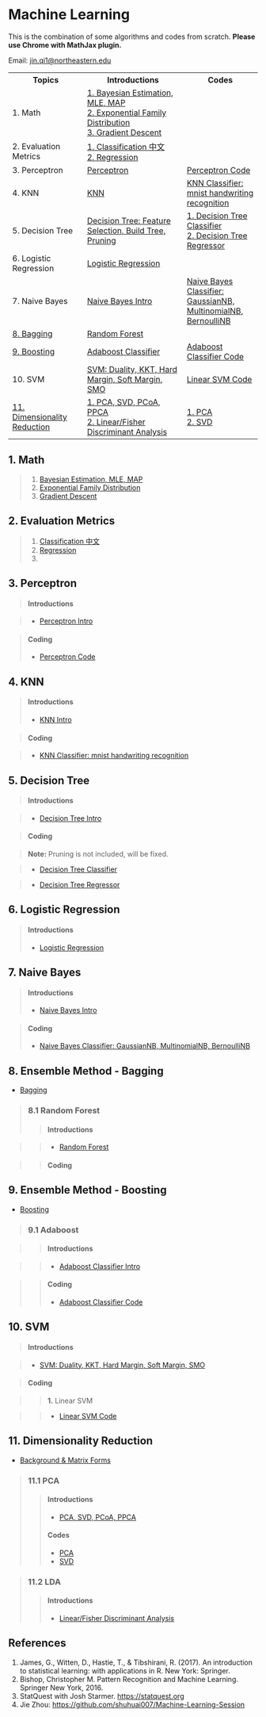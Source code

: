 # Machine Learning

This is the combination of some algorithms and codes from scratch. 
**Please use Chrome with MathJax plugin.**

Email: <jin.qi1@northeastern.edu>


<table>
  <tr>
    <th width="30%">Topics</th>
    <th width="40%">Introductions</th>
    <th width="30%">Codes</th>
  </tr>
  <tr>
    <td>1. Math</td>
    <td><a href="https://github.com/uttgeorge/Machine-Learning-Models/blob/master/Math/Bayesian%20Estimation%2C%20MLE%2C%20MAP.md"> 1. Bayesian Estimation, MLE, MAP</a>
    <a href="https://github.com/uttgeorge/Machine-Learning-Models/blob/master/Math/Exponential%20Family%20Distribution.md"> <br>2. Exponential Family Distribution</a>
    <a href="https://github.com/uttgeorge/Machine-Learning-Models/blob/master/Math/Gradient%20Descent.md"><br>3. Gradient Descent</br></a></td>
    <td></td>
  </tr>
  <tr>
    <td>2.  Evaluation Metrics</td>
    <td><a href="https://github.com/uttgeorge/Machine-Learning-Models/blob/master/Evaluation%20Metrics/Evaluation%20Metrics%20-%20Classification.md">1. Classification 中文</a>
    <a></a>
    <a href="https://github.com/uttgeorge/Machine-Learning-Models/blob/master/Evaluation%20Metrics/Evaluation%20Metrics%20-%20Regression.md"><br>2. Regression</br></a>
    </td>
    <td></td>
  </tr>
 <tr>
    <td>3. Perceptron</td>
    <td><a href="https://github.com/uttgeorge/Machine-Learning-Models/blob/master/Perceptron/Perceptron.md">Perceptron</a></td>
    <td><a href="https://github.com/uttgeorge/Machine-Learning-Models/blob/master/Perceptron/Perceptron.ipynb">Perceptron Code</a></td>
  </tr>
  <tr>
    <td>4. KNN</td>
    <td><a href="https://github.com/uttgeorge/Machine-Learning-Models/blob/master/KNN/KNN.md">KNN</a></td>
    <td><a href="https://github.com/uttgeorge/Machine-Learning-Models/blob/master/KNN/KNN%20Classifier.ipynb">KNN Classifier: mnist handwriting recognition</a></td>
  </tr>
  <tr>
    <td>5. Decision Tree</td>
    <td><a href="https://github.com/uttgeorge/Machine-Learning-Models/blob/master/Decision%20Tree/Decision%20Tree.md">Decision Tree: Feature Selection, Build Tree, Pruning</a></td>
    <td><a href="https://github.com/uttgeorge/Machine-Learning-Models/blob/master/Decision%20Tree/Decision%20Tree%20Classifier.ipynb">1. Decision Tree Classifier</a>
    <a href="https://github.com/uttgeorge/Machine-Learning-Models/blob/master/Decision%20Tree/Decision%20Tree%20Regressor.ipynb"><br>2. Decision Tree Regressor</a></td>
  </tr>
  <tr>
    <td>6. Logistic Regression</td>
    <td><a href="https://github.com/uttgeorge/Machine-Learning-Models/blob/master/Logistic%20Regression/Logistic%20Regression.md">Logistic Regression</a></td>
    <td></td>
  </tr>
  <tr>
    <td>7. Naive Bayes</td>
    <td><a href="https://github.com/uttgeorge/Machine-Learning-Models/blob/master/Naive%20Bayes/Naive%20Bayes.md">Naive Bayes Intro</a></td>
    <td><a href="https://github.com/uttgeorge/Machine-Learning-Models/blob/master/Naive%20Bayes/naive_bayes.ipynb">Naive Bayes Classifier: GaussianNB, MultinomialNB, BernoulliNB</a></td>
  </tr>
  <tr>
    <td><a href="https://github.com/uttgeorge/Machine-Learning-Models/blob/master/Bagging%20Algorithms/Ensemble%20Method%20-%20Bagging.md">8. Bagging</a></td>
    <td><a href="https://github.com/uttgeorge/Machine-Learning-Models/blob/master/Bagging%20Algorithms/Random%20Forest/Random%20Forest.md">Random Forest</a></td>
    <td></td>
  </tr>
  <tr>
    <td><a href="https://github.com/uttgeorge/Machine-Learning-Models/blob/master/Boosting%20Algorithms/Boosting.md">9. Boosting</a></td>
    <td><a href="https://github.com/uttgeorge/Machine-Learning-Models/blob/master/Boosting%20Algorithms/Adaboost/Adaboost%20-%20Classification.md">Adaboost Classifier</a></td>
    <td><a href="https://github.com/uttgeorge/Machine-Learning-Models/blob/master/Boosting%20Algorithms/Adaboost/Adaboost_Classifier.ipynb">Adaboost Classifier Code</a></td>
  </tr>
  <tr>
    <td>10. SVM</td>
    <td><a href="https://github.com/uttgeorge/Machine-Learning-Models/blob/master/SVM/SVM.md">SVM: Duality, KKT, Hard Margin, Soft Margin, SMO</a></td>
    <td><a href="https://github.com/uttgeorge/Machine-Learning-Models/blob/master/SVM/LinearSVM.ipynb">Linear SVM Code</a></td>
  </tr>
  <tr>
    <td><a href="https://github.com/uttgeorge/Machine-Learning-Models/blob/master/Dimensionality%20Reduction/Dimensionality%20Reduction.md">11. Dimensionality Reduction</a></td>
    <td><a href="https://github.com/uttgeorge/Machine-Learning-Models/blob/master/Dimensionality%20Reduction/PCA/PCA.md">1. PCA, SVD, PCoA, PPCA</br></a>
    <a href="https://https://github.com/uttgeorge/Machine-Learning-Models/blob/master/Dimensionality%20Reduction/LDA/Linear%20Discriminant%20Analysis.md">2. Linear/Fisher Discriminant Analysis</a></td>
    <td><a href="https://github.com/uttgeorge/Machine-Learning-Models/blob/master/Dimensionality%20Reduction/PCA/PCA_eigen.ipynb">1. PCA</a>
    <br><a href="https://github.com/uttgeorge/Machine-Learning-Models/blob/master/Dimensionality%20Reduction/PCA/SVD_PCA.ipynb"> 2. SVD</a></br>
    </td>
  </tr>
</table>

## 1. Math
>1. [Bayesian Estimation, MLE, MAP](https://github.com/uttgeorge/Machine-Learning-Models/blob/master/Math/Bayesian%20Estimation%2C%20MLE%2C%20MAP.md)
>2. [Exponential Family Distribution](https://github.com/uttgeorge/Machine-Learning-Models/blob/master/Math/Exponential%20Family%20Distribution.md)
>3. [Gradient Descent](https://github.com/uttgeorge/Machine-Learning-Models/blob/master/Math/Gradient%20Descent.md)

## 2. Evaluation Metrics
>1. [Classification 中文](https://github.com/uttgeorge/Machine-Learning-Models/blob/master/Evaluation%20Metrics/Evaluation%20Metrics%20-%20Classification.md)
>2. [Regression](https://github.com/uttgeorge/Machine-Learning-Models/blob/master/Evaluation%20Metrics/Evaluation%20Metrics%20-%20Regression.md)
>3. 


## 3. Perceptron
>#### Introductions

>* [Perceptron Intro](https://github.com/uttgeorge/Machine-Learning-Models/blob/master/Perceptron/Perceptron.md)

>#### Coding
>* [Perceptron Code](https://github.com/uttgeorge/Machine-Learning-Models/blob/master/Perceptron/Perceptron.ipynb)



## 4. KNN
>#### Introductions
>* [KNN Intro](https://github.com/uttgeorge/Machine-Learning-Models/blob/master/KNN/KNN.md)

>#### Coding

>* [KNN Classifier: mnist handwriting recognition](https://github.com/uttgeorge/Machine-Learning-Models/blob/master/KNN/KNN%20Classifier.ipynb)


## 5. Decision Tree

>#### Introductions

>* [Decision Tree Intro](https://github.com/uttgeorge/Machine-Learning-Models/blob/master/Decision%20Tree/Decision%20Tree.md)

>#### Coding

>**Note:** Pruning is not included, will be fixed.

>* [Decision Tree Classifier](https://github.com/uttgeorge/Machine-Learning-Models/blob/master/Decision%20Tree/Decision%20Tree%20Classifier.ipynb)

>* [Decision Tree Regressor](https://github.com/uttgeorge/Machine-Learning-Models/blob/master/Decision%20Tree/Decision%20Tree%20Regressor.ipynb)

## 6. Logistic Regression

>#### Introductions
>* [Logistic Regression](https://github.com/uttgeorge/Machine-Learning-Models/blob/master/Logistic%20Regression/Logistic%20Regression.md)


## 7. Naive Bayes

>#### Introductions
>* [Naive Bayes Intro](https://github.com/uttgeorge/Machine-Learning-Models/blob/master/Naive%20Bayes/Naive%20Bayes.md)

>#### Coding
>* [Naive Bayes Classifier: GaussianNB, MultinomialNB, BernoulliNB](https://github.com/uttgeorge/Machine-Learning-Models/blob/master/Naive%20Bayes/naive_bayes.ipynb)

## 8. Ensemble Method - Bagging
* [Bagging](https://github.com/uttgeorge/Machine-Learning-Models/blob/master/Bagging%20Algorithms/Ensemble%20Method%20-%20Bagging.md)

>### 8.1 Random Forest
>>#### Introductions

>>* [Random Forest](https://github.com/uttgeorge/Machine-Learning-Models/blob/master/Bagging%20Algorithms/Random%20Forest/Random%20Forest.md)

>>#### Coding

## 9. Ensemble Method - Boosting

* [Boosting](https://github.com/uttgeorge/Machine-Learning-Models/blob/master/Boosting%20Algorithms/Boosting.md)

>### 9.1 Adaboost

>>#### Introductions

>>* [Adaboost Classifier Intro](https://github.com/uttgeorge/Machine-Learning-Models/blob/master/Boosting%20Algorithms/Adaboost/Adaboost%20-%20Classification.md)

>>#### Coding
>>
>>* [Adaboost Classifier Code](https://github.com/uttgeorge/Machine-Learning-Models/blob/master/Boosting%20Algorithms/Adaboost/Adaboost_Classifier.ipynb)


## 10. SVM
>#### Introductions

>* [SVM: Duality, KKT, Hard Margin, Soft Margin, SMO](https://github.com/uttgeorge/Machine-Learning-Models/blob/master/SVM/SVM.md)

>#### Coding

>>**1.** Linear SVM

>>* [Linear SVM Code](https://github.com/uttgeorge/Machine-Learning-Models/blob/master/SVM/LinearSVM.ipynb)
>>

## 11. Dimensionality Reduction
* [Background & Matrix Forms](https://github.com/uttgeorge/Machine-Learning-Models/blob/master/Dimensionality%20Reduction/Dimensionality%20Reduction.md)

>### 11.1 PCA
>>#### Introductions
>>
>>* [PCA, SVD, PCoA, PPCA](https://github.com/uttgeorge/Machine-Learning-Models/blob/master/Dimensionality%20Reduction/PCA/PCA.md)
>>
>>#### Codes
>>
>>* [PCA](https://github.com/uttgeorge/Machine-Learning-Models/blob/master/Dimensionality%20Reduction/PCA/PCA_eigen.ipynb)
>>* [SVD](https://github.com/uttgeorge/Machine-Learning-Models/blob/master/Dimensionality%20Reduction/PCA/SVD_PCA.ipynb)
>>

>### 11.2 LDA
>>#### Introductions
>>
>>* [Linear/Fisher Discriminant Analysis](https://github.com/uttgeorge/Machine-Learning-Models/blob/master/Dimensionality%20Reduction/LDA/Linear%20Discriminant%20Analysis.md)
>>


## References

1. James, G., Witten, D., Hastie, T., & Tibshirani, R. (2017). An introduction to statistical learning: with applications in R. New York: Springer.
2. Bishop, Christopher M. Pattern Recognition and Machine Learning. Springer New York, 2016.
3. StatQuest with Josh Starmer. https://statquest.org
4. Jie Zhou: https://github.com/shuhuai007/Machine-Learning-Session


